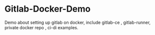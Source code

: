 # Gitlab-Docker-Demo
Demo about setting up gitlab on docker, include gitlab-ce , gitlab-runner, private docker repo , ci-di examples.
